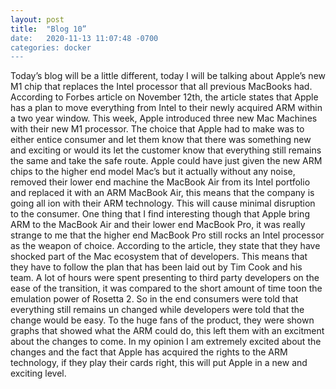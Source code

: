 ```yaml
---
layout: post
title:  "Blog 10”
date:   2020-11-13 11:07:48 -0700
categories: docker
---
```

 
Today’s blog will be a little different, today I will be talking about Apple’s new M1 chip that replaces the Intel processor that all previous MacBooks had. According to Forbes article on November 12th, the article states that Apple has a plan to move everything from Intel to their newly acquired ARM within a two year window. This week, Apple introduced three new Mac Machines with their new M1 processor. The choice that Apple had to make was to either entice consumer and let them know that there was something new and exciting or would its let the customer know that everything still remains the same and take the safe route. 
Apple could have just given the new ARM chips to the higher end model Mac’s but it actually without any noise, removed their lower end machine the MacBook Air from its Intel portfolio and replaced it with an ARM MacBook Air, this means that the company is going all ion with their ARM technology. This will cause minimal disruption to the consumer. One thing that I find interesting though that Apple bring ARM to the MacBook Air and their lower end MacBook Pro, it was really strange to me that the higher end MacBook Pro still rocks an Intel processor as the weapon of choice. 
According to the article, they state that they have shocked part of the Mac ecosystem that of developers. This means that they have to follow the plan that has been laid out by Tim Cook and his team. A lot of hours were spent presenting to third party developers on the ease of the transition, it was compared to the short amount of time toon the emulation power of Rosetta 2. So in the end consumers were told that everything still remains un changed while developers were told that the change would be easy. To the huge fans of the product, they were shown graphs that showed what the ARM could do, this left them with an excitment about the changes to come. In my opinion I am extremely excited about the changes and the fact that Apple has acquired the rights to the ARM technology, if they play their cards right, this will put Apple in a new and exciting level. 
